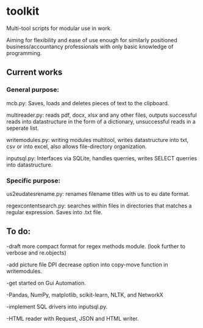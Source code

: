 # toolkit
Multi-tool scripts for modular use in work.

Aiming for flexibility and ease of use enough for similarly positioned business/accountancy professionals with only basic knowledge of programming.

## Current works

### General purpose:

mcb.py: Saves, loads and deletes pieces of text to the clipboard.

multireader.py: reads pdf, docx, xlsx and any other files, outputs successful reads into datastructure in the form of a dictionary, unsuccessful reads in a seperate list.

writemodules.py: writing modules multitool, writes datastructure into txt, csv or into excel, also allows file-directory organization.

inputsql.py: Interfaces via SQLite, handles querries, writes SELECT querries into datastructure.

### Specific purpose:

us2eudatesrename.py: renames filename titles with us to eu date format.

regexcontentsearch.py: searches within files in directories that matches a regular expression. Saves into .txt file.

## To do:

-draft more compact format for regex methods module. (look further to verbose and re.objects)

-add picture file DPI decrease option into copy-move function in writemodules.

-get started on Gui Automation.

-Pandas, NumPy, matplotlib, scikit-learn, NLTK, and NetworkX

-implement SQL drivers into inputsql.py.

-HTML reader with Request, JSON and HTML writer.
